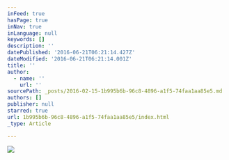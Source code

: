 ```yaml
---
inFeed: true
hasPage: true
inNav: true
inLanguage: null
keywords: []
description: ''
datePublished: '2016-06-21T06:21:14.427Z'
dateModified: '2016-06-21T06:21:14.001Z'
title: ''
author:
  - name: ''
    url: ''
sourcePath: _posts/2016-02-15-1b995b6b-96c8-4896-a1f5-74faa1aa85e5.md
authors: []
publisher: null
starred: true
url: 1b995b6b-96c8-4896-a1f5-74faa1aa85e5/index.html
_type: Article

---
```

![](https://s3-us-west-2.amazonaws.com/the-grid-img/p/653b07a3e8adcc0da7fc70ed2e8e5a4afebccea8.jpg)